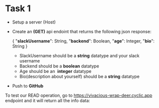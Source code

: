 # Task 1

- Setup a server (Host)
- Create an **(GET)** api endoint that returns the following  json response:
    
     { "**slackUsername**": String, "**backend**": Boolean, "**age**": Integer, "**bio**": String }
    
    - SlackUsername should be a **string** datatype and your slack username
    - Backend should be a **boolean** datatype
    - Age should be an  **integer** datatype
    - Bio(description about yourself) should be a **string** datatype
    
- Push to **GitHub**


To test our READ operation,  go to https://vivacious-wrap-deer.cyclic.app endpoint and it will return all the info data:
